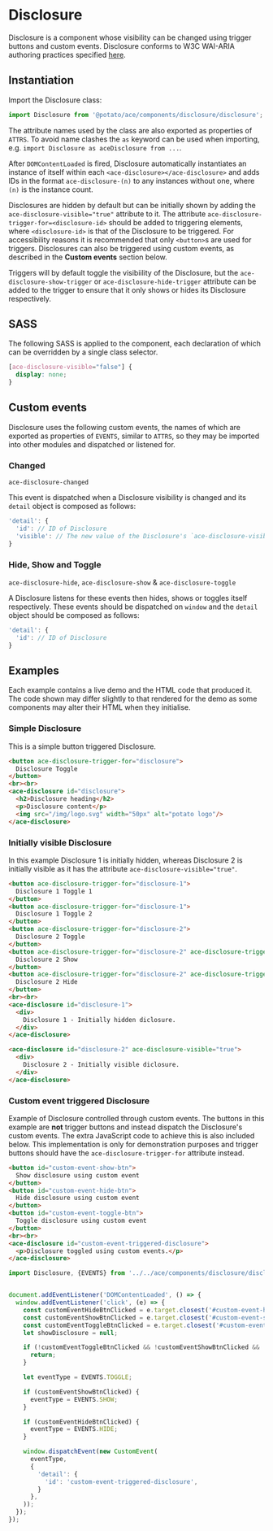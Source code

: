# Disclosure

Disclosure is a component whose visibility can be changed using trigger buttons and custom events. Disclosure conforms to W3C WAI-ARIA authoring practices specified [here](https://www.w3.org/TR/wai-aria-practices-1.1/#disclosure).


## Instantiation

Import the Disclosure class:

```js
import Disclosure from '@potato/ace/components/disclosure/disclosure';
```

The attribute names used by the class are also exported as properties of `ATTRS`. To avoid name clashes the `as` keyword can be used when importing, e.g. `import Disclosure as aceDisclosure from ...`.

After `DOMContentLoaded` is fired, Disclosure automatically instantiates an instance of itself within each `<ace-disclosure></ace-disclosure>` and adds IDs in the format `ace-disclosure-(n)` to any instances without one, where `(n)` is the instance count.

Disclosures are hidden by default but can be initially shown by adding the `ace-disclosure-visible="true"` attribute to it. The attribute `ace-disclosure-trigger-for=<disclosure-id>` should be added to triggering elements, where `<disclosure-id>` is that of the Disclosure to be triggered. For accessibility reasons it is recommended that only `<button>`s are used for triggers. Disclosures can also be triggered using custom events, as described in the **Custom events** section below.

Triggers will by default toggle the visibiility of the Disclosure, but the `ace-disclosure-show-trigger` or `ace-disclosure-hide-trigger` attribute can be added to the trigger to ensure that it only shows or hides its Disclosure respectively.


## SASS

The following SASS is applied to the component, each declaration of which can be overridden by a single class selector.

```scss
[ace-disclosure-visible="false"] {
  display: none;
}
```


## Custom events

Disclosure uses the following custom events, the names of which are exported as properties of `EVENTS`, similar to `ATTRS`, so they may be imported into other modules and dispatched or listened for.


### Changed

`ace-disclosure-changed`

This event is dispatched when a Disclosure visibility is changed and its `detail` object is composed as follows:

```js
'detail': {
  'id': // ID of Disclosure
  'visible': // The new value of the Disclosure's `ace-disclosure-visible` attribute, as a boolean
}
```


### Hide, Show and Toggle

`ace-disclosure-hide`, `ace-disclosure-show` & `ace-disclosure-toggle`

A Disclosure listens for these events then hides, shows or toggles itself respectively. These events should be dispatched on `window` and the `detail` object should be composed as follows:

```js
'detail': {
  'id': // ID of Disclosure
}
```


## Examples

Each example contains a live demo and the HTML code that produced it. The code shown may differ slightly to that rendered for the demo as some components may alter their HTML when they initialise.


### Simple Disclosure

This is a simple button triggered Disclosure.

```html
<button ace-disclosure-trigger-for="disclosure">
  Disclosure Toggle
</button>
<br><br>
<ace-disclosure id="disclosure">
  <h2>Disclosure heading</h2>
  <p>Disclosure content</p>
  <img src="/img/logo.svg" width="50px" alt="potato logo"/>
</ace-disclosure>
```


### Initially visible Disclosure

In this example Disclosure 1 is initially hidden, whereas Disclosure 2 is initially visible as it has the attribute `ace-disclosure-visible="true"`.

```html
<button ace-disclosure-trigger-for="disclosure-1">
  Disclosure 1 Toggle 1
</button>
<button ace-disclosure-trigger-for="disclosure-1">
  Disclosure 1 Toggle 2
</button>
<button ace-disclosure-trigger-for="disclosure-2">
  Disclosure 2 Toggle
</button>
<button ace-disclosure-trigger-for="disclosure-2" ace-disclosure-trigger-show>
  Disclosure 2 Show
</button>
<button ace-disclosure-trigger-for="disclosure-2" ace-disclosure-trigger-hide>
  Disclosure 2 Hide
</button>
<br><br>
<ace-disclosure id="disclosure-1">
  <div>
    Disclosure 1 - Initially hidden diclosure.
  </div>
</ace-disclosure>

<ace-disclosure id="disclosure-2" ace-disclosure-visible="true">
  <div>
    Disclosure 2 - Initially visible diclosure.
  </div>
</ace-disclosure>
```


### Custom event triggered Disclosure

Example of Disclosure controlled through custom events. The buttons in this example are **not** trigger buttons and instead dispatch the Disclosure's custom events. The extra JavaScript code to achieve this is also included below. This implementation is only for demonstration purposes and trigger buttons should have the `ace-disclosure-trigger-for` attribute instead.

```html
<button id="custom-event-show-btn">
  Show disclosure using custom event
</button>
<button id="custom-event-hide-btn">
  Hide disclosure using custom event
</button>
<button id="custom-event-toggle-btn">
  Toggle disclosure using custom event
</button>
<br><br>
<ace-disclosure id="custom-event-triggered-disclosure">
  <p>Disclosure toggled using custom events.</p>
</ace-disclosure>
```

```js
import Disclosure, {EVENTS} from '../../ace/components/disclosure/disclosure.js';


document.addEventListener('DOMContentLoaded', () => {
  window.addEventListener('click', (e) => {
    const customEventHideBtnClicked = e.target.closest('#custom-event-hide-btn');
    const customEventShowBtnClicked = e.target.closest('#custom-event-show-btn');
    const customEventToggleBtnClicked = e.target.closest('#custom-event-toggle-btn');
    let showDisclosure = null;

    if (!customEventToggleBtnClicked && !customEventShowBtnClicked && !customEventHideBtnClicked) {
      return;
    }

    let eventType = EVENTS.TOGGLE;

    if (customEventShowBtnClicked) {
      eventType = EVENTS.SHOW;
    }

    if (customEventHideBtnClicked) {
      eventType = EVENTS.HIDE;
    }

    window.dispatchEvent(new CustomEvent(
      eventType,
      {
        'detail': {
          'id': 'custom-event-triggered-disclosure',
        }
      },
    ));
  });
});
```
